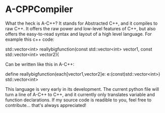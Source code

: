 # A-CPPCompiler
What the heck is A-C++? It stands for Abstracted C++, and it compiles to raw C++. It offers the raw power and low-level features of C++, but also offers the easy-to-read syntax and layout of a high level language. For example this c++ code:

std::vector\<int\> reallybigfunction(const std::vector\<int\> vector1, const std::vector\<int\> vector2){

Can be written like this in A-C++:

define reallybigfunction(each[vector1,vector2]e: e:(const)std::vector\<int\>) std::vector\<int\>

This language is very early in its development. The current python file will turn a line of A-C++ to C++, and it currently only translates variable and function declarations. If my source code is readible to you, feel free to contribute... that's always appreciated!

